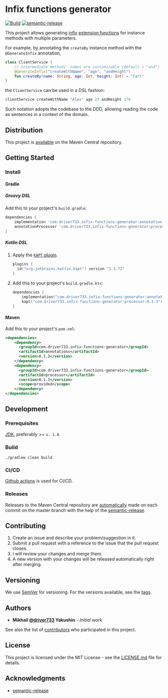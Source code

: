 # Infix functions generator

[![Build](https://github.com/driver733/infix-functions-generator/workflows/Build/badge.svg?branch=master)](https://github.com/driver733/infix-functions-generator/actions?query=workflow%3ABuild+branch%3Amaster)
[![semantic-release](https://img.shields.io/badge/%20%20%F0%9F%93%A6%F0%9F%9A%80-semantic--release-e10079.svg)](https://github.com/driver733/infix-functions-generator/actions?query=workflow%3ARelease)

This project allows generating [infix](https://kotlinlang.org/docs/reference/functions.html#infix-notation)
[extension functions](https://kotlinlang.org/docs/reference/extensions.html#extension-functions)
for instance methods with multiple parameters.

For example, by annotating the `createBy` instance method with the `@GenerateInfix` annotation,

```kotlin
class ClientService {
    // intermediate methods' names are customizable (default = "and")
    @GenerateInfix("createWithName", "age", "andHeight") 
    fun createBy(name: String, age: Int, height: Int) = "Carl"
}
```

the `ClientService` can be used in a DSL fashion:

```kotlin
clientService createWithName "Alex" age 23 andHeight 170
```

Such notation adopts the codebase to the DDD, allowing reading the code as sentences in a context of the domain.

## Distribution

This project is [available](https://search.maven.org/search?q=com.driver733.infix-fun-generator) on the Maven Central repository.

## Getting Started

### Install

#### Gradle

##### Groovy DSL

Add this to your project's `build.gradle`:

```groovy
dependencies {
    implementation 'com.driver733.infix-functions-generator:annotation:0.1.3'
    annotationProcessor 'com.driver733.infix-functions-generator:processor:0.1.3'
}
```

##### Kotlin DSL

1. Apply the [`KAPT` plugin](https://plugins.gradle.org/plugin/org.jetbrains.kotlin.kapt).

    ```kotlin
    plugins {
      id("org.jetbrains.kotlin.kapt") version "1.3.72"
    }
    ```
2. Add this to your project's `build.gradle.kts`:

    ```kotlin
    dependencies {
        implementation("com.driver733.infix-functions-generator:annotation:0.1.3")
        kapt("com.driver733.infix-functions-generator:processor:0.1.3")
    }
    ``` 

#### Maven

Add this to your project's `pom.xml`:

```xml
<dependencies>
    <dependency>
      <groupId>com.driver733.infix-functions-generator</groupId>
      <artifactId>annotations</artifactId>
      <version>0.1.3</version>
    </dependency>
    <dependency>
      <groupId>com.driver733.infix-functions-generator</groupId>
      <artifactId>processor</artifactId>
      <version>0.1.3</version>
      <scope>provided</scope>
    </dependency>
</dependencies>
```

## Development

### Prerequisites

[JDK](https://stackoverflow.com/a/52524114/2441104), preferably >= `v. 1.8`

### Build

```
./gradlew clean build
```

### CI/CD

[Github actions](https://github.com/driver733/infix-functions-generator/actions) is used for CI/CD.

### Releases

Releases to the Maven Central repository are [automatically](https://github.com/driver733/infix-functions-generator/actions?query=workflow%3ARelease)
made on each commit on the master branch with the help of the [semantic-release](https://github.com/semantic-release/semantic-release).

## Contributing

1. Create an issue and describe your problem/suggestion in it.
2. Submit a pull request with a reference to the issue that the pull request closes.
3. I will review your changes and merge them.
4. A new version with your changes will be released automatically right after merging.

## Versioning

We use [SemVer](http://semver.org/) for versioning. For the versions available, see the [tags](https://github.com/driver733/infix-functions-generator/tags). 

## Authors

* **Mikhail [@driver733](https://www.driver733.com) Yakushin** - *Initial work*

See also the list of [contributors](https://github.com/driver733/infix-functions-generator/graphs/contributors) who participated in this project.

## License

This project is licensed under the MIT License - see the [LICENSE.md](https://github.com/driver733/infix-functions-generator/blob/master/LICENSE) file for details.

## Acknowledgments

* [semantic-release](https://github.com/semantic-release/semantic-release)
